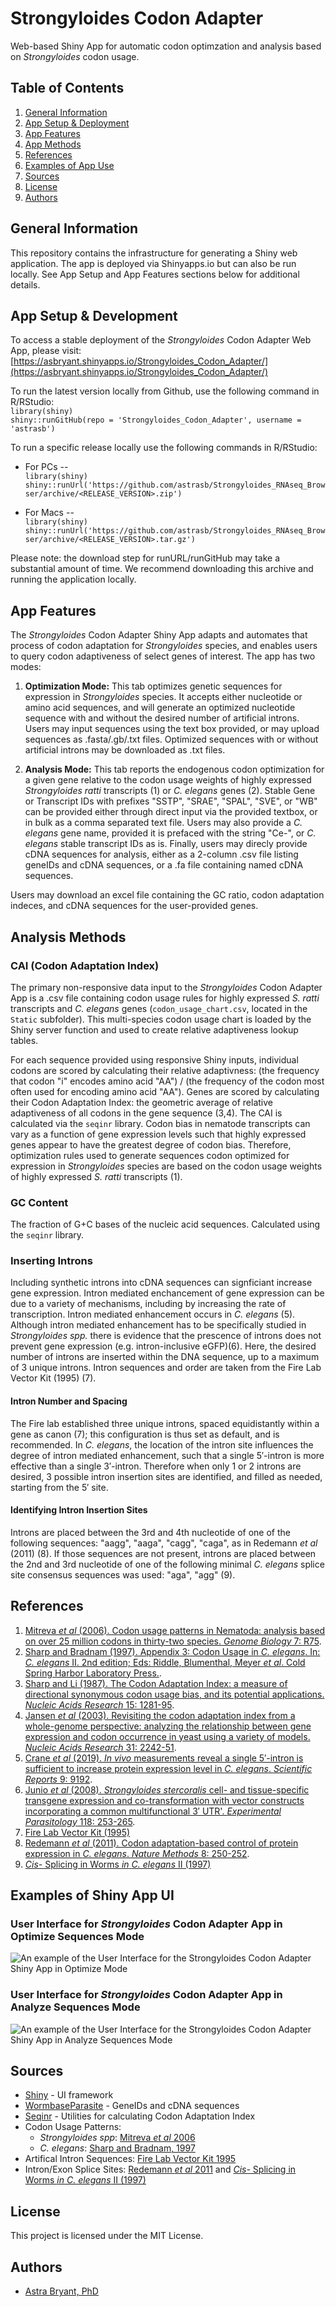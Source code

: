 # Strongyloides Codon Adapter
Web-based Shiny App for automatic codon optimzation and analysis based on *Strongyloides* codon usage.  

## Table of Contents  
1. [General Information](#general-information)
2. [App Setup & Deployment](#app-setup-&-deployment)
3. [App Features](#app-features)
4. [App Methods](#app-methods)
5. [References](#references)
6. [Examples of App Use](#examples-of-shiny-app-ui)
7. [Sources](#sources)
8. [License](#license)
9. [Authors](#authors)

## General Information
This repository contains the infrastructure for generating a Shiny web application. The app is deployed via Shinyapps.io but can also be run locally. See App Setup and App Features sections below for additional details.  

## App Setup & Development
To access a stable deployment of the *Strongyloides* Codon Adapter Web App, please visit:   [https://asbryant.shinyapps.io/Strongyloides_Codon_Adapter/](https://asbryant.shinyapps.io/Strongyloides_Codon_Adapter/)  

To run the latest version locally from Github, use the following command in R/RStudio:  
`library(shiny)`  
`shiny::runGitHub(repo = 'Strongyloides_Codon_Adapter', username = 'astrasb')`  

To run a specific release locally use the following commands in R/RStudio:  
  * For PCs --  
    `library(shiny)`  
    `shiny::runUrl('https://github.com/astrasb/Strongyloides_RNAseq_Browser/archive/<RELEASE_VERSION>.zip') ` 

  * For Macs --  
    `library(shiny)`  
    `shiny::runUrl('https://github.com/astrasb/Strongyloides_RNAseq_Browser/archive/<RELEASE_VERSION>.tar.gz')`  

Please note: the download step for runURL/runGitHub may take a substantial amount of time. We recommend downloading this archive and running the application locally.

## App Features  
The *Strongyloides* Codon Adapter Shiny App adapts and automates that process of codon adaptation for *Strongyloides* species, and enables users to query codon adaptiveness of select genes of interest. The app has two modes:  

  1. **Optimization Mode:** This tab optimizes genetic sequences for expression in *Strongyloides* species. It accepts either nucleotide or amino acid sequences, and will generate an optimized nucleotide sequence with and without the desired number of artificial introns. Users may input sequences using the text box provided, or may upload sequences as .fasta/.gb/.txt files. Optimized sequences with or without artificial introns may be downloaded as .txt files.    

  2. **Analysis Mode:** This tab reports the endogenous codon optimization for a given gene relative to the codon usage weights of highly expressed *Strongyloides ratti* transcripts (1) or *C. elegans* genes (2). Stable Gene or Transcript IDs with prefixes "SSTP", "SRAE", "SPAL", "SVE", or "WB" can be provided either through direct input via the provided textbox, or in bulk as a comma separated text file. Users may also provide a *C. elegans* gene name, provided it is prefaced with the string "Ce-", or *C. elegans* stable transcript IDs as is. Finally, users may direcly provide cDNA sequences for analysis, either as a 2-column .csv file listing geneIDs and cDNA sequences, or a .fa file containing named cDNA sequences.   

  Users may download an excel file containing the GC ratio, codon adaptation indeces, and cDNA sequences for the user-provided genes.

## Analysis Methods
### CAI (Codon Adaptation Index) 
The primary non-responsive data input to the *Strongyloides* Codon Adapter App is a .csv file containing codon usage rules for highly expressed *S. ratti* transcripts and *C. elegans* genes (`codon_usage_chart.csv`, located in the `Static` subfolder). This multi-species codon usage chart is loaded by the Shiny server function and used to create relative adaptiveness lookup tables.  

For each sequence provided using responsive Shiny inputs, individual codons are scored by calculating their relative adaptivness: (the frequency that codon "i" encodes amino acid "AA") / (the frequency of the codon most often used for encoding amino acid "AA"). Genes are scored by calculating their Codon Adaptation Index: the geometric average of relative adaptiveness of all codons in the gene sequence (3,4). The CAI is calculated via the `seqinr` library. Codon bias in nematode transcripts can vary as a function of gene expression  levels such that highly expressed genes appear to have the greatest degree of codon bias. Therefore, optimization rules used to generate sequences codon optimized for expression in *Strongyloides* species are based on the codon usage weights of highly expressed *S. ratti* transcripts (1).    

### GC Content
The fraction of G+C bases of the nucleic acid sequences. Calculated using the `seqinr` library.  

### Inserting Introns
Including synthetic introns into cDNA sequences can signficiant increase gene expression. Intron mediated enchancement of gene expression can be due to a variety of mechanisms, including by increasing the rate of transcription. Intron mediated enhancement occurs in *C. elegans* (5). Although intron mediated enhancement has to be specifically studied in *Strongyloides spp.* there is evidence that the prescence of introns does not prevent gene expression (e.g. intron-inclusive eGFP)(6). Here, the desired number of introns are inserted within the DNA sequence, up to a maximum of 3 unique introns. Intron sequences and order are taken from the Fire Lab Vector Kit (1995) (7). 

#### Intron Number and Spacing  
The Fire lab established three unique introns, spaced equidistantly within a gene as canon (7); this configuration is thus set as default, and is recommended. In *C. elegans*, the location of the intron site influences the degree of intron mediated enhancement, such that a single 5′-intron is more effective than a single 3′-intron. Therefore when only 1 or 2 introns are desired, 3 possible intron insertion sites are identified, and filled as needed, starting from the 5′ site.

#### Identifying Intron Insertion Sites  
Introns are placed between the 3rd and 4th nucleotide of one of the following sequences: "aagg", "aaga", "cagg", "caga", as in Redemann *et al* (2011) (8). If those sequences are not present, introns are placed between the 2nd and 3rd nucleotide of one of the following minimal *C. elegans* splice site consensus sequences was used: "aga", "agg" (9).
            
## References
1. [Mitreva *et al* (2006). Codon usage patterns in Nematoda: analysis based on over 25 million codons in thirty-two species. *Genome Biology* 7: R75](https://www.ncbi.nlm.nih.gov/pmc/articles/PMC1779591/). 
2. [Sharp and Bradnam (1997). Appendix 3: Codon Usage in *C. elegans*. In: *C. elegans* II. 2nd edition; Eds: Riddle, Blumenthal, Meyer *et al*. Cold Spring Harbor Laboratory Press.](https://www.ncbi.nlm.nih.gov/books/NBK20194/).
3. [Sharp and Li (1987). The Codon Adaptation Index: a measure of directional synonymous codon usage bias, and its potential applications. *Nucleic Acids Research* 15: 1281-95](https://pubmed.ncbi.nlm.nih.gov/3547335/). 
4. [Jansen *et al* (2003). Revisiting the codon adaptation index from a whole-genome perspective: analyzing the relationship between gene expression and codon occurrence in yeast using a variety of models. *Nucleic Acids Research* 31: 2242-51](http://www.ncbi.nlm.nih.gov/pubmed/12682375). 
5. [Crane *et al* (2019). *In vivo* measurements reveal a single 5′-intron is sufficient to increase protein expression level in *C. elegans*. *Scientific Reports* 9: 9192](https://www.ncbi.nlm.nih.gov/pmc/articles/PMC6591249/). 
6. [Junio *et al* (2008). *Strongyloides stercoralis* cell- and tissue-specific transgene expression and co-transformation with vector constructs incorporating a common multifunctional 3′ UTR'. *Experimental Parasitology* 118: 253-265](https://pubmed.ncbi.nlm.nih.gov/17945217/). 
7. [Fire Lab Vector Kit (1995)](https://media.addgene.org/cms/files/Vec95.pdf)
8. [Redemann *et al* (2011). Codon adaptation-based control of protein expression in *C. elegans*. *Nature Methods* 8: 250-252](https://pubmed.ncbi.nlm.nih.gov/21278743/). 
9. [*Cis-* Splicing in Worms *in* *C. elegans* II (1997)](https://www.ncbi.nlm.nih.gov/books/NBK20075/)

## Examples of Shiny App UI  
### User Interface for *Strongyloides* Codon Adapter App in Optimize Sequences Mode
![An example of the User Interface for the Strongyloides Codon Adapter Shiny App in Optimize Mode](/Static/Str_Codon_Adapter_OptimizeMode.png)

### User Interface for *Strongyloides* Codon Adapter App in Analyze Sequences Mode
![An example of the User Interface for the Strongyloides Codon Adapter Shiny App in Analyze Sequences Mode](/Static/Str_Codon_Adapter_AnalyzeMode.png)

## Sources  
* [Shiny](https://shiny.rstudio.com/) - UI framework
* [WormbaseParasite](https://parasite.wormbase.org/index.html) - GeneIDs and cDNA sequences
* [Seqinr](https://www.rdocumentation.org/packages/seqinr/versions/3.6-1) - Utilities for calculating Codon Adaptation Index
* Codon Usage Patterns:  
  - *Strongyloides spp*: [Mitreva *et al* 2006](https://www.ncbi.nlm.nih.gov/pmc/articles/PMC1779591/)
  - *C. elegans*: [Sharp and Bradnam, 1997](https://www.ncbi.nlm.nih.gov/books/NBK20194/)
* Artifical Intron Sequences: [Fire Lab Vector Kit 1995](https://media.addgene.org/cms/files/Vec95.pdf)
* Intron/Exon Splice Sites: [Redemann *et al* 2011](https://pubmed.ncbi.nlm.nih.gov/21278743/) and [*Cis-* Splicing in Worms *in* *C. elegans* II (1997)](https://www.ncbi.nlm.nih.gov/books/NBK20075/)

## License  
This project is licensed under the MIT License. 

## Authors  
* [Astra Bryant, PhD](https://github.com/astrasb)

